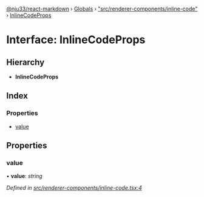 [@nju33/react-markdown](../README.md) › [Globals](../globals.md) › ["src/renderer-components/inline-code"](../modules/_src_renderer_components_inline_code_.md) › [InlineCodeProps](_src_renderer_components_inline_code_.inlinecodeprops.md)

# Interface: InlineCodeProps

## Hierarchy

* **InlineCodeProps**

## Index

### Properties

* [value](_src_renderer_components_inline_code_.inlinecodeprops.md#value)

## Properties

###  value

• **value**: *string*

*Defined in [src/renderer-components/inline-code.tsx:4](https://github.com/nju33/react-markdown/blob/6bc1522/src/renderer-components/inline-code.tsx#L4)*
